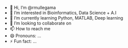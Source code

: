 - 👋 Hi, I’m @rmullegama
- 👀 I’m interested in Bioinformatics, Data Science + A.I
- 🌱 I’m currently learning Python, MATLAB, Deep learning
- 💞️ I’m looking to collaborate on 
- 📫 How to reach me 
- 😄 Pronouns: ...
- ⚡ Fun fact: ...

<!---
rmullegama/rmullegama is a ✨ special ✨ repository because its `README.md` (this file) appears on your GitHub profile.
You can click the Preview link to take a look at your changes.
--->
